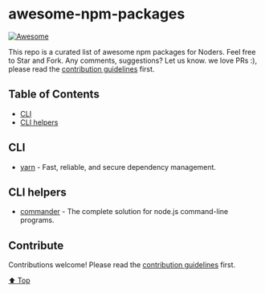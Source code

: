 # awesome-npm-packages

[![Awesome](https://cdn.rawgit.com/sindresorhus/awesome/d7305f38d29fed78fa85652e3a63e154dd8e8829/media/badge.svg)](https://github.com/sindresorhus/awesome)


This repo is a curated list of awesome npm packages for Noders. Feel free to Star and Fork. Any comments, suggestions? Let us know. we love PRs :), please read the [contribution guidelines](contributing.md) first.

## Table of Contents

- [CLI](#cli)
- [CLI helpers](#cli-helpers)

## CLI
- [yarn](https://github.com/yarnpkg/yarn) - Fast, reliable, and secure dependency management.

## CLI helpers

- [commander](https://github.com/tj/commander.js) - The complete solution for node.js command-line programs.

## Contribute

Contributions welcome! Please read the [contribution guidelines](contributing.md) first.

[⬆ Top](#awesome-npm-packages)

